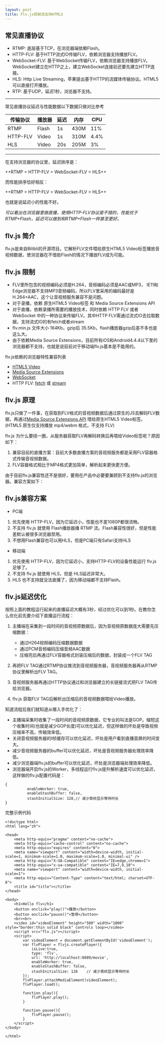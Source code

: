```yaml
---
layout: post
title: Flv.js视频流支持HTML5
---
```


## 常见直播协议
- RTMP: 底层基于TCP，在浏览器端依赖Flash。
- HTTP-FLV: 基于HTTP流式IO传输FLV，依赖浏览器支持播放FLV。
- WebSocket-FLV: 基于WebSocket传输FLV，依赖浏览器支持播放FLV。WebSocket建立在HTTP之上，建立WebSocket连接前还要先建立HTTP连接。
- HLS: Http Live Streaming，苹果提出基于HTTP的流媒体传输协议。HTML5可以直接打开播放。
- RTP: 基于UDP，延迟1秒，浏览器不支持。

---

常见直播协议延迟与性能数据以下数据只做对比参考

传输协议 | 播放器 | 延迟 | 内存 | CPU
---      | ---    | ---  | ---  | ---
RTMP     | Flash  | 1s   | 430M | 11%
HTTP-FLV | Video  | 1s   | 310M | 4.4%
HLS      | Video  | 20s  | 205M | 3%

---

在支持浏览器的协议里，延迟排序是：

++RTMP = HTTP-FLV = WebSocket-FLV < HLS++

而性能排序恰好相反：

++RTMP > HTTP-FLV = WebSocket-FLV > HLS++

也就是说延迟小的性能不好。

*可以看出在浏览器里做直播，使用HTTP-FLV协议是不错的，性能优于RTMP+Flash，延迟可以做到和RTMP+Flash一样甚至更好。*

## flv.js 简介
flv.js是来自Bilibli的开源项目。它解析FLV文件喂给原生HTML5 Video标签播放音视频数据，使浏览器在不借助Flash的情况下播放FLV成为可能。

## flv.js 限制
- FLV里所包含的视频编码必须是H.264，音频编码必须是AAC或MP3， IE11和Edge浏览器不支持MP3音频编码，所以FLV里采用的编码最好是H.264+AAC，这个让音视频服务兼容不是问题。
- 对于录播，依赖 原生HTML5 Video标签 和 Media Source Extensions API
- 对于直播，依赖录播所需要的播放技术，同时依赖 HTTP FLV 或者 WebSocket 中的一种协议来传输FLV。其中HTTP FLV需通过流式IO去拉取数据，支持流式IO的有fetch或者stream
- flv.min.js 文件大小 164Kb，gzip后 35.5Kb，flash播放器gzip后差不多也是这么大。
- 由于依赖Media Source Extensions，目前所有iOS和Android4.4.4以下里的浏览器都不支持，也就是说目前对于移动端flv.js基本是不能用的。

flv.js依赖的浏览器特性兼容列表

- [HTML5 Video](http://caniuse.com/#feat=webm)
- [Media Source Extensions](http://caniuse.com/#feat=mediasource)
- [WebSocket](http://caniuse.com/#feat=websockets)
- HTTP FLV: [fetch](http://caniuse.com/#feat=fetch) 或 [stream](http://caniuse.com/#feat=http-live-streaming) 

## flv.js 原理
flv.js只做了一件事，在获取到FLV格式的音视频数据后通过原生的JS去解码FLV数据，再通过[Media Source Extensions API](http://caniuse.com/#feat=mediasource) 喂给原生HTML5 Video标签。(HTML5 原生仅支持播放 mp4/webm 格式，不支持 FLV)

flv.js 为什么要绕一圈，从服务器获取FLV再解码转换后再喂给Video标签呢？原因如下：
1. 兼容目前的直播方案：目前大多数直播方案的音视频服务都是采用FLV容器格式传输音视频数据。
2. FLV容器格式相比于MP4格式更加简单，解析起来更快更方便。

由于目前flv.js兼容性还不是很好，要用在产品中必要要兼顾到不支持flv.js的浏览器。兼容方案如下：

## flv.js兼容方案
- PC端
1. 优先使用 HTTP-FLV，因为它延迟小，性能也不差1080P都很流畅。
1. 不支持 flv.js 就使用 Flash播放器播 RTMP 流。Flash兼容性很好，但是性能差默认被很多浏览器禁用。
1. 不想用Flash兼容也可以用HLS，但是PC端只有Safari支持HLS

- 移动端
1. 优先使用 HTTP-FLV，因为它延迟小，支持HTTP-FLV的设备性能运行 flv.js 足够了。
1. 不支持 flv.js 就使用 HLS，但是 HLS延迟非常大。
1. HLS 也不支持就没法直播了，因为移动端都不支持Flash。

## flv.js延迟优化

按照上面的教程运行起来的直播延迟大概有3秒，经过优化可以到1秒。在教你怎么优化前先要介绍下直播运行流程：

1. 主播端在采集到一段时间的音视频原数据后，因为音视频原数据庞大需要先压缩数据：

    - 通过H264视频编码压缩数据数据
    - 通过PCM音频编码压缩音频AAC数据
    - 压缩完后再通过FLV容器格式封装压缩后的数据，封装成一个FLV TAG

2. 再把FLV TAG通过RTMP协议推流到音视频服务器，音视频服务器再从RTMP协议里解析出FLV TAG。
1. 音视频服务器再通过HTTP协议通过和浏览器建立的长链接流式把FLV TAG传给浏览器。
1. flv.js 获取FLV TAG后解析出压缩后的音视频数据喂给Video播放。

知道流程后我们就知道从哪入手优化了：

- 主播端采集时收集了一段时间的音视频原数据，它专业的叫法是GOP。缩短这个收集时间(也就是减少GOP长度)可以优化延迟，但这样做的坏处是导致视频压缩率不高，传输效率低。
- 关闭音视频服务器的I桢缓存可以优化延迟，坏处是用户看到直播首屏的时间变大。
- 减少音视频服务器的buffer可以优化延迟，坏处是音视频服务器处理效率降低。
- 减少浏览器端flv.js的buffer可以优化延迟，坏处是浏览器端处理效率降低。
- 浏览器端开启flv.js的Worker，多线程运行flv.js提升解析速度可以优化延迟，这样做的flv.js配置代码是：

```
{
          enableWorker: true,
          enableStashBuffer: false,
          stashInitialSize: 128,// 减少首桢显示等待时长
}
```

完整示例代码

```
<!doctype html>
<html lang="zh">

<head>
    <meta http-equiv="pragma" content="no-cache">
    <meta http-equiv="cache-control" content="no-cache">
    <meta http-equiv="expires" content="0">
    <meta name="viewport" content="width=device-width, initial-scale=1, minimum-scale=1.0, maximum-scale=1.0, minimal-ui" />
    <meta http-equiv="X-UA-Compatible" content="IE=edge,chrome=1">
    <meta http-equiv="x-ua-compatible" content="IE=7,9,10">
    <meta name="viewport" content="width=device-width, initial-scale=1">
    <meta http-equiv="Content-Type" content="text/html; charset=UTF-8">
    <title id="title"></title>
</head>

<body>
    <h1>Hello flv</h1>
    <button onclick="play()">播放</button>
    <button onclick="pause()">暂停</button>
    <br><br>
    <video id="videoElement" height="500" width="1000" style="border:thin solid black" controls loop></video>
    <script src="flv.js"></script>
    <script>
        var videoElement = document.getElementById('videoElement');
        var flvPlayer = flvjs.createPlayer({
            isLive:true,
            type: 'flv',
            url: 'http://localhost:8089/movie',
            enableWorker: true,
            enableStashBuffer: false,
            stashInitialSize: 128    // 减少首桢显示等待时长
        });
        flvPlayer.attachMediaElement(videoElement);
        flvPlayer.load();

        function play(){
            flvPlayer.play();
        }

        function pause(){
            flvPlayer.pause();
        }
    </script>
</body>

</html>
```
